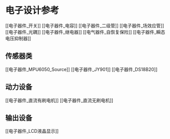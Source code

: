 # 电子设计参考
[[电子器件_开关]]
[[电子器件_电容]]
[[电子器件_二级管]]
[[电子器件_场效应管]]
[[电子器件_光耦]]
[[电子器件_继电器]]
[[电气器件_自恢复保险]]
[[电子器件_瞬态电压抑制器]]

## 传感器类
[[电子器件_MPU6050_Source]]
[[电子器件_JY901]]
[[电子器件_DS18B20]]

## 动力设备
[[电子器件_直流有刷电机]]
[[电子器件_直流无刷电机]]

## 输出设备
[[电子器件_LCD液晶显示]]
